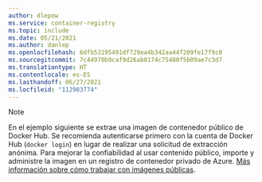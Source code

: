 ```yaml
---
author: dlepow
ms.service: container-registry
ms.topic: include
ms.date: 05/21/2021
ms.author: danlep
ms.openlocfilehash: 6dfb53195491df729ea4b342aa44f209fe17f9c0
ms.sourcegitcommit: 7c44970b9caf9d26ab8174c75480f5b09ae7c3d7
ms.translationtype: HT
ms.contentlocale: es-ES
ms.lasthandoff: 06/27/2021
ms.locfileid: "112983774"
---
```

> [!NOTE]
> En el ejemplo siguiente se extrae una imagen de contenedor público de Docker Hub. Se recomienda autenticarse primero con la cuenta de Docker Hub (`docker login`) en lugar de realizar una solicitud de extracción anónima. Para mejorar la confiabilidad al usar contenido público, importe y administre la imagen en un registro de contenedor privado de Azure. [Más información sobre cómo trabajar con imágenes públicas](../articles/container-registry/buffer-gate-public-content.md).